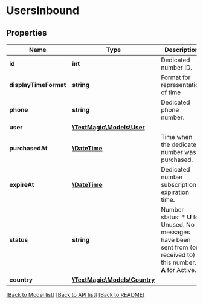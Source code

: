 # UsersInbound

## Properties
Name | Type | Description | Notes
------------ | ------------- | ------------- | -------------
**id** | **int** | Dedicated number ID. | 
**displayTimeFormat** | **string** | Format for representation of time | [optional] 
**phone** | **string** | Dedicated phone number. | [optional] 
**user** | [**\TextMagic\Models\User**](User.md) |  | 
**purchasedAt** | [**\DateTime**](\DateTime.md) | Time when the dedicated number was purchased. | 
**expireAt** | [**\DateTime**](\DateTime.md) | Dedicated number subscription expiration time. | 
**status** | **string** | Number status: *   **U** for Unused. No messages have been sent from (or received to) this number. *   **A** for Active. | 
**country** | [**\TextMagic\Models\Country**](Country.md) |  | 

[[Back to Model list]](../README.md#documentation-for-models) [[Back to API list]](../README.md#documentation-for-api-endpoints) [[Back to README]](../README.md)


